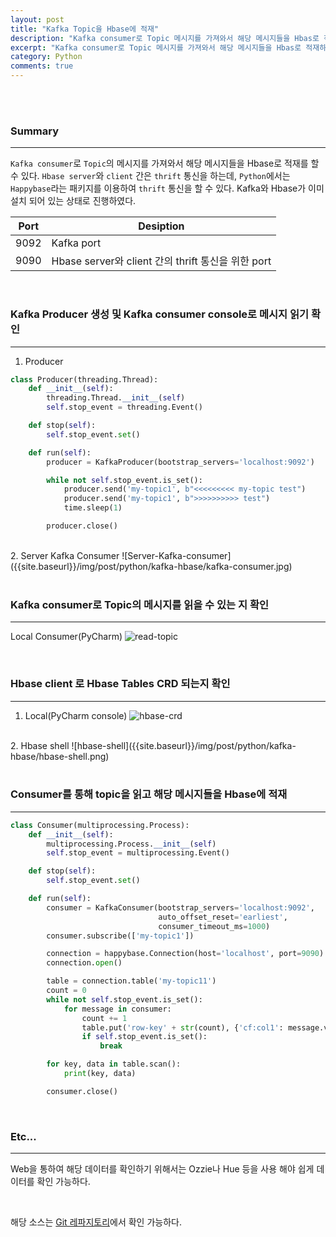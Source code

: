 ```yaml
---
layout: post
title: "Kafka Topic을 Hbase에 적재"
description: "Kafka consumer로 Topic 메시지를 가져와서 해당 메시지들을 Hbas로 적재하기"
excerpt: "Kafka consumer로 Topic 메시지를 가져와서 해당 메시지들을 Hbas로 적재하기"
category: Python
comments: true
---
```


<br><br>

### Summary
---
`Kafka consumer`로 `Topic`의 메시지를 가져와서 해당 메시지들을 Hbase로 적재를 할 수 있다. `Hbase server`와 `client` 간은 `thrift` 통신을 하는데,
`Python`에서는 `Happybase`라는 패키지를 이용하여 `thrift` 통신을 할 수 있다. Kafka와 Hbase가 이미 설치 되어 있는 상태로 진행하였다.

|Port|Desiption|
|--|--|
|9092|Kafka port|
|9090|Hbase server와 client 간의 thrift 통신을 위한 port|

<br>

### Kafka Producer 생성 및 Kafka consumer console로 메시지 읽기 확인
---
1. Producer
```python
class Producer(threading.Thread):
    def __init__(self):
        threading.Thread.__init__(self)
        self.stop_event = threading.Event()

    def stop(self):
        self.stop_event.set()

    def run(self):
        producer = KafkaProducer(bootstrap_servers='localhost:9092')

        while not self.stop_event.is_set():
            producer.send('my-topic1', b"<<<<<<<<< my-topic test")
            producer.send('my-topic1', b">>>>>>>>>> test")
            time.sleep(1)

        producer.close()
```
<br>
2. Server Kafka Consumer
![Server-Kafka-consumer]({{site.baseurl}}/img/post/python/kafka-hbase/kafka-consumer.jpg) <br>

<br>

### Kafka consumer로 Topic의 메시지를 읽을 수 있는 지 확인
---
Local Consumer(PyCharm)
![read-topic]({{site.baseurl}}/img/post/python/kafka-hbase/read-topic.jpg) <br>

<br>

### Hbase client 로 Hbase Tables CRD 되는지 확인
---
1. Local(PyCharm console)
![hbase-crd]({{site.baseurl}}/img/post/python/kafka-hbase/hbase-crd.png) <br>
<br>
2. Hbase shell
![hbase-shell]({{site.baseurl}}/img/post/python/kafka-hbase/hbase-shell.png) <br>

<br>

### Consumer를 통해 topic을 읽고 해당 메시지들을 Hbase에 적재
---
```python
class Consumer(multiprocessing.Process):
    def __init__(self):
        multiprocessing.Process.__init__(self)
        self.stop_event = multiprocessing.Event()

    def stop(self):
        self.stop_event.set()

    def run(self):
        consumer = KafkaConsumer(bootstrap_servers='localhost:9092',
                                 auto_offset_reset='earliest',
                                 consumer_timeout_ms=1000)
        consumer.subscribe(['my-topic1'])

        connection = happybase.Connection(host='localhost', port=9090)
        connection.open()

        table = connection.table('my-topic11')
        count = 0
        while not self.stop_event.is_set():
            for message in consumer:
                count += 1
                table.put('row-key' + str(count), {'cf:col1': message.value})
                if self.stop_event.is_set():
                    break

        for key, data in table.scan():
            print(key, data)

        consumer.close()
```


<br>

### Etc...
---
Web을 통하여 해당 데이터를 확인하기 위해서는 Ozzie나 Hue 등을 사용 해야 쉽게 데이터를 확인 가능하다.

<br>

해당 소스는 [Git 레파지토리](https://github.com/eottabom/kafka-hbase-example.git)에서 확인 가능하다.

<br>
